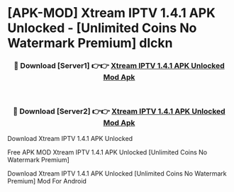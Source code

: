 # [APK-MOD] Xtream IPTV 1.4.1 APK Unlocked - [Unlimited Coins No Watermark Premium] dlckn



<div align="center">
<h3>🔴 Download [Server1] 👉👉 <a href="https://momento.my/?title=Xtream_IPTV_1.4.1_APK_Unlocked">Xtream IPTV 1.4.1 APK Unlocked Mod Apk</a></h3><br>

<h3>🔴 Download [Server2] 👉👉 <a href="https://momento.my/?title=Xtream_IPTV_1.4.1_APK_Unlocked">Xtream IPTV 1.4.1 APK Unlocked Mod Apk</a></h3>
</div>



Download Xtream IPTV 1.4.1 APK Unlocked 

Free APK MOD Xtream IPTV 1.4.1 APK Unlocked [Unlimited Coins No Watermark Premium]

Download Xtream IPTV 1.4.1 APK Unlocked [Unlimited Coins No Watermark Premium] Mod For Android
